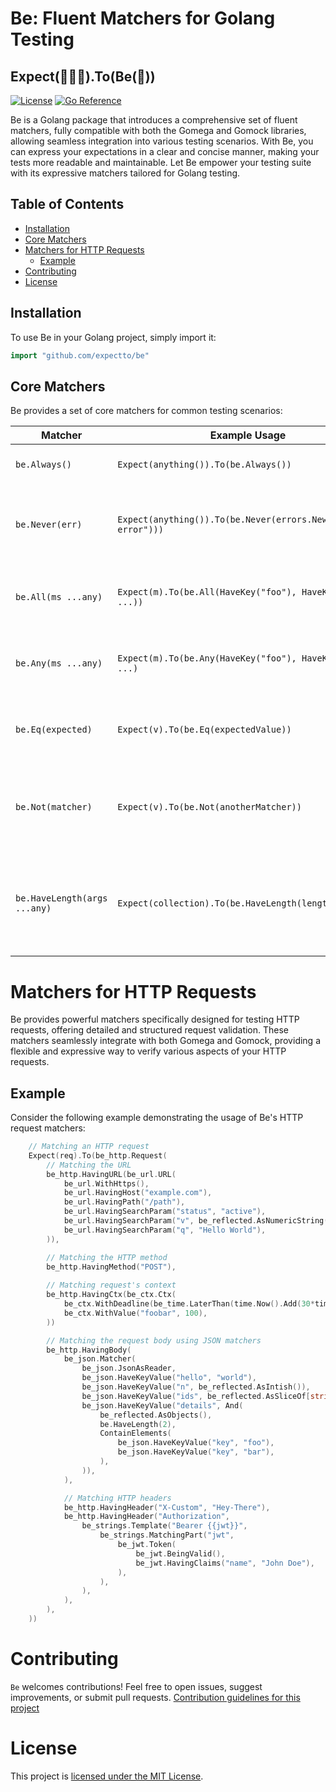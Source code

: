# Be: Fluent Matchers for Golang Testing

## Expect(👨🏼‍💻).To(Be(🚀))

[![License](https://img.shields.io/badge/license-MIT-blue.svg)](https://github.com/expectto/be/blob/main/LICENSE)
[![Go Reference](https://pkg.go.dev/badge/github.com/expectto/be.svg)](https://pkg.go.dev/github.com/expectto/be)

Be is a Golang package that introduces a comprehensive set of fluent matchers, fully compatible with both the Gomega and
Gomock libraries, allowing seamless integration into various testing scenarios. With Be, you can express your
expectations in a clear and concise manner, making your tests more readable and maintainable. Let Be empower your
testing suite with its expressive matchers tailored for Golang testing.

## Table of Contents

- [Installation](#installation)
- [Core Matchers](#core-matchers)
- [Matchers for HTTP Requests](#matchers-for-http-requests)
    - [Example](#example)
- [Contributing](#contributing)
- [License](#license)

## Installation

To use Be in your Golang project, simply import it:

```go
import "github.com/expectto/be"
```

## Core Matchers

Be provides a set of core matchers for common testing scenarios:

| Matcher                      | Example Usage                                                 | Description                                                                           |
|------------------------------|---------------------------------------------------------------|---------------------------------------------------------------------------------------|
| `be.Always()`                | `Expect(anything()).To(be.Always())`                          | Always succeeds (passes).                                                             |
| `be.Never(err)`              | `Expect(anything()).To(be.Never(errors.New("custom error")))` | Never succeeds and always fails with a specified error                                |
| `be.All(ms ...any)`          | `Expect(m).To(be.All(HaveKey("foo"), HaveKey("bar"), ...))`   | Logical AND for multiple matchers. _Similar to Ginkgo's`And()`_                       |
| `be.Any(ms ...any)`          | `Expect(m).To(be.Any(HaveKey("foo"), HaveKey("bar"), ...)`    | Logical OR for multiple matchers. _Similar to Ginkgo's `Or()`_                        |
| `be.Eq(expected)`            | `Expect(v).To(be.Eq(expectedValue))`                          | Checks for equality. _Similar to Ginkgo's `Equal` _                                   |
| `be.Not(matcher)`            | `Expect(v).To(be.Not(anotherMatcher))`                        | Negates the result of another matcher. _Similar to Ginkgo's `Not()`_                  |
| `be.HaveLength(args ...any)` | `Expect(collection).To(be.HaveLength(lengthMatcher))`         | Matches the length of slices, arrays, strings, or maps. Supports matchers as argument |

# Matchers for HTTP Requests

Be provides powerful matchers specifically designed for testing HTTP requests, offering detailed and structured request
validation. These matchers seamlessly integrate with both Gomega and Gomock, providing a flexible and expressive way to
verify various aspects of your HTTP requests.

## Example

Consider the following example demonstrating the usage of Be's HTTP request matchers:

```go
	// Matching an HTTP request
	Expect(req).To(be_http.Request(
		// Matching the URL
		be_http.HavingURL(be_url.URL(
			be_url.WithHttps(),
			be_url.HavingHost("example.com"),
			be_url.HavingPath("/path"),
			be_url.HavingSearchParam("status", "active"),
			be_url.HavingSearchParam("v", be_reflected.AsNumericString()),
			be_url.HavingSearchParam("q", "Hello World"),
		)),

		// Matching the HTTP method
		be_http.HavingMethod("POST"),
		
		// Matching request's context
		be_http.HavingCtx(be_ctx.Ctx(
			be_ctx.WithDeadline(be_time.LaterThan(time.Now().Add(30*time.Minute))),
			be_ctx.WithValue("foobar", 100),
		))

		// Matching the request body using JSON matchers
		be_http.HavingBody(
			be_json.Matcher(
				be_json.JsonAsReader,
				be_json.HaveKeyValue("hello", "world"),
				be_json.HaveKeyValue("n", be_reflected.AsIntish()),
				be_json.HaveKeyValue("ids", be_reflected.AsSliceOf[string]),
				be_json.HaveKeyValue("details", And(
					be_reflected.AsObjects(),
					be.HaveLength(2),
					ContainElements(
						be_json.HaveKeyValue("key", "foo"),
						be_json.HaveKeyValue("key", "bar"),
					),
				)),
			),

			// Matching HTTP headers
			be_http.HavingHeader("X-Custom", "Hey-There"),
			be_http.HavingHeader("Authorization",
				be_strings.Template("Bearer {{jwt}}",
					be_strings.MatchingPart("jwt",
						be_jwt.Token(
							be_jwt.BeingValid(),
							be_jwt.HavingClaims("name", "John Doe"),
						),
					),
				),
			),
		),
	))
```

# Contributing

`Be` welcomes contributions! Feel free to open issues, suggest improvements, or submit pull requests. [Contribution guidelines for this project](CONTRIBUTING.md)

# License

This project is [licensed under the MIT License](LICENSE).